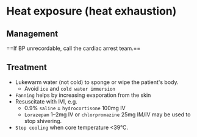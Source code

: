 # Heat exposure (heat exhaustion)

## Management

==If BP unrecordable, call the cardiac arrest team.==

## Treatment

- Lukewarm water (not cold) to sponge or wipe the patient's body.
	-  Avoid `ice` and `cold water immersion`
- `Fanning` helps by increasing evaporation from the skin
- Resuscitate with IVI, e.g.
	- 0.9% `saline` ± `hydrocortisone` 100mg IV
	- `Lorazepam` 1–2mg IV or `chlorpromazine` 25mg IM/IV may be used to stop shivering.
- `Stop cooling` when core temperature <39°C.
 